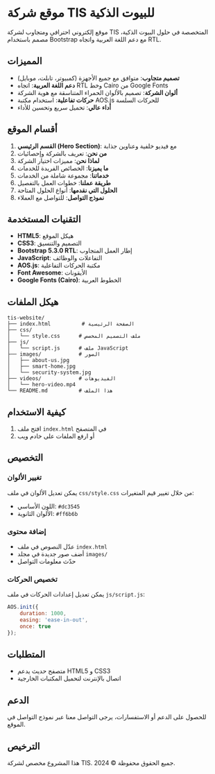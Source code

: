 # موقع شركة TIS للبيوت الذكية

موقع إلكتروني احترافي ومتجاوب لشركة TIS المتخصصة في حلول البيوت الذكية، مصمم باستخدام Bootstrap مع دعم اللغة العربية واتجاه RTL.

## المميزات

- **تصميم متجاوب**: متوافق مع جميع الأجهزة (كمبيوتر، تابلت، موبايل)
- **دعم اللغة العربية**: اتجاه RTL وخط Cairo من Google Fonts
- **ألوان الشركة**: تصميم بالألوان الحمراء المتناسقة مع هوية الشركة
- **حركات تفاعلية**: استخدام مكتبة AOS.js للحركات السلسة
- **أداء عالي**: تحميل سريع وتحسين للأداء

## أقسام الموقع

1. **القسم الرئيسي (Hero Section)**: مع فيديو خلفية وعناوين جذابة
2. **من نحن**: تعريف بالشركة وإحصائيات
3. **لماذا نحن**: مميزات اختيار الشركة
4. **ما يميزنا**: الخصائص الفريدة للخدمات
5. **خدماتنا**: مجموعة شاملة من الخدمات
6. **طريقة عملنا**: خطوات العمل بالتفصيل
7. **الحلول التي نقدمها**: أنواع الحلول المتاحة
8. **نموذج التواصل**: للتواصل مع العملاء

## التقنيات المستخدمة

- **HTML5**: هيكل الموقع
- **CSS3**: التصميم والتنسيق
- **Bootstrap 5.3.0 RTL**: إطار العمل المتجاوب
- **JavaScript**: التفاعلات والوظائف
- **AOS.js**: مكتبة الحركات التفاعلية
- **Font Awesome**: الأيقونات
- **Google Fonts (Cairo)**: الخطوط العربية

## هيكل الملفات

```
tis-website/
├── index.html          # الصفحة الرئيسية
├── css/
│   └── style.css      # ملف التصميم المخصص
├── js/
│   └── script.js      # ملف JavaScript
├── images/            # الصور
│   ├── about-us.jpg
│   ├── smart-home.jpg
│   └── security-system.jpg
├── videos/            # الفيديوهات
│   └── hero-video.mp4
└── README.md          # هذا الملف

```

## كيفية الاستخدام

1. افتح ملف `index.html` في المتصفح
2. أو ارفع الملفات على خادم ويب

## التخصيص

### تغيير الألوان
يمكن تعديل الألوان في ملف `css/style.css` من خلال تغيير قيم المتغيرات:
- اللون الأساسي: `#dc3545`
- الألوان الثانوية: `#ff6b6b`

### إضافة محتوى
- عدّل النصوص في ملف `index.html`
- أضف صور جديدة في مجلد `images/`
- حدّث معلومات التواصل

### تخصيص الحركات
يمكن تعديل إعدادات الحركات في ملف `js/script.js`:
```javascript
AOS.init({
    duration: 1000,
    easing: 'ease-in-out',
    once: true
});
```

## المتطلبات

- متصفح حديث يدعم HTML5 و CSS3
- اتصال بالإنترنت لتحميل المكتبات الخارجية

## الدعم

للحصول على الدعم أو الاستفسارات، يرجى التواصل معنا عبر نموذج التواصل في الموقع.

## الترخيص

هذا المشروع مخصص لشركة TIS. جميع الحقوق محفوظة © 2024.


